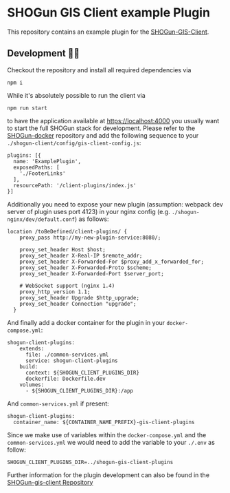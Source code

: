 # SHOGun GIS Client example Plugin

This repository contains an example plugin for the [SHOGun-GIS-Client](https://github.com/terrestris/shogun-gis-client).

## Development 🧑‍💻

Checkout the repository and install all required dependencies via

```
npm i
```

While it's absolutely possible to run the client via

```
npm run start
```

to have the application available at [https://localhost:4000](https://localhost:4000) you usually want to start the
full SHOGun stack for development. Please refer to the [SHOGun-docker](https://github.com/terrestris/shogun-docker)
repository and add the following sequence to your `./shogun-client/config/gis-client-config.js`:

```
plugins: [{
  name: 'ExamplePlugin',
  exposedPaths: [
    './FooterLinks'
  ],
  resourcePath: '/client-plugins/index.js'
}]
```

Additionally you need to expose your new plugin (assumption: webpack dev server of plugin uses port 4123) in your nginx config (e.g. `./shogun-nginx/dev/default.conf`) as follows:

```
location /toBeDefined/client-plugins/ {
    proxy_pass http://my-new-plugin-service:8080/;

    proxy_set_header Host $host;
    proxy_set_header X-Real-IP $remote_addr;
    proxy_set_header X-Forwarded-For $proxy_add_x_forwarded_for;
    proxy_set_header X-Forwarded-Proto $scheme;
    proxy_set_header X-Forwarded-Port $server_port;

    # WebSocket support (nginx 1.4)
    proxy_http_version 1.1;
    proxy_set_header Upgrade $http_upgrade;
    proxy_set_header Connection "upgrade";
  }
```

And finally add a docker container for the plugin in your `docker-compose.yml`:

```
shogun-client-plugins:
    extends:
      file: ./common-services.yml
      service: shogun-client-plugins
    build:
      context: ${SHOGUN_CLIENT_PLUGINS_DIR}
      dockerfile: Dockerfile.dev
    volumes:
      - ${SHOGUN_CLIENT_PLUGINS_DIR}:/app
```

And `common-services.yml` if present:

```
shogun-client-plugins:
  container_name: ${CONTAINER_NAME_PREFIX}-gis-client-plugins
```

Since we make use of variables within the `docker-compose.yml` and the `common-services.yml` we would need to add the variable to your `./.env` as follow:

```
SHOGUN_CLIENT_PLUGINS_DIR=../shogun-gis-client-plugins
```

Further information for the plugin development can also be found in the [SHOGun-gis-client Repository](https://github.com/terrestris/shogun-gis-client/tree/main/src/plugin)